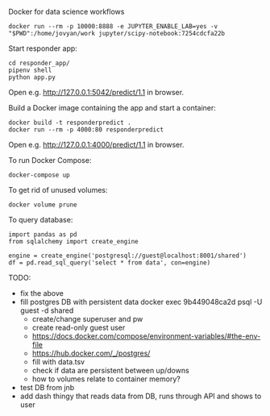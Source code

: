 Docker for data science workflows

```
docker run --rm -p 10000:8888 -e JUPYTER_ENABLE_LAB=yes -v "$PWD":/home/jovyan/work jupyter/scipy-notebook:7254cdcfa22b
```

Start responder app:

```
cd responder_app/
pipenv shell
python app.py
```

Open e.g. http://127.0.0.1:5042/predict/1.1 in browser.

Build a Docker image containing the app and start a container:

```
docker build -t responderpredict .
docker run --rm -p 4000:80 responderpredict
```

Open e.g. http://127.0.0.1:4000/predict/1.1 in browser.

To run Docker Compose:

```
docker-compose up
```

To get rid of unused volumes:

```
docker volume prune
```

To query database:

```
import pandas as pd
from sqlalchemy import create_engine

engine = create_engine('postgresql://guest@localhost:8001/shared')
df = pd.read_sql_query('select * from data', con=engine)
```

TODO:

- fix the above
- fill postgres DB with persistent data
   docker exec 9b449048ca2d psql -U guest -d shared
  - create/change superuser and pw
  - create read-only guest user
  - https://docs.docker.com/compose/environment-variables/#the-env-file
  - https://hub.docker.com/_/postgres/
  - fill with data.tsv
  - check if data are persistent between up/downs
  - how to volumes relate to container memory?
- test DB from jnb
- add dash thingy that reads data from DB, runs through API and shows to user
